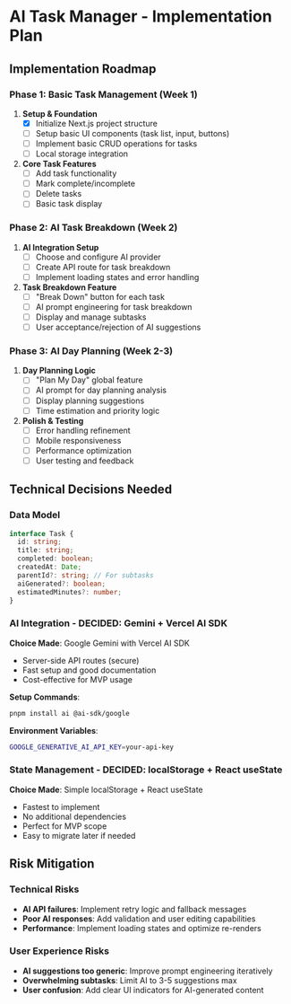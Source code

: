 # AI Task Manager - Implementation Plan

## Implementation Roadmap

### Phase 1: Basic Task Management (Week 1)
1. **Setup & Foundation**
   - [x] Initialize Next.js project structure
   - [ ] Setup basic UI components (task list, input, buttons)
   - [ ] Implement basic CRUD operations for tasks
   - [ ] Local storage integration

2. **Core Task Features**
   - [ ] Add task functionality
   - [ ] Mark complete/incomplete
   - [ ] Delete tasks
   - [ ] Basic task display

### Phase 2: AI Task Breakdown (Week 2)
1. **AI Integration Setup**
   - [ ] Choose and configure AI provider
   - [ ] Create API route for task breakdown
   - [ ] Implement loading states and error handling

2. **Task Breakdown Feature**
   - [ ] "Break Down" button for each task
   - [ ] AI prompt engineering for task breakdown
   - [ ] Display and manage subtasks
   - [ ] User acceptance/rejection of AI suggestions

### Phase 3: AI Day Planning (Week 2-3)
1. **Day Planning Logic**
   - [ ] "Plan My Day" global feature
   - [ ] AI prompt for day planning analysis
   - [ ] Display planning suggestions
   - [ ] Time estimation and priority logic

2. **Polish & Testing**
   - [ ] Error handling refinement
   - [ ] Mobile responsiveness
   - [ ] Performance optimization
   - [ ] User testing and feedback

## Technical Decisions Needed

### Data Model
```typescript
interface Task {
  id: string;
  title: string;
  completed: boolean;
  createdAt: Date;
  parentId?: string; // For subtasks
  aiGenerated?: boolean;
  estimatedMinutes?: number;
}
```

### AI Integration - DECIDED: Gemini + Vercel AI SDK
**Choice Made**: Google Gemini with Vercel AI SDK
- Server-side API routes (secure)
- Fast setup and good documentation
- Cost-effective for MVP usage

**Setup Commands**:
```bash
pnpm install ai @ai-sdk/google
```

**Environment Variables**:
```bash
GOOGLE_GENERATIVE_AI_API_KEY=your-api-key
```

### State Management - DECIDED: localStorage + React useState
**Choice Made**: Simple localStorage + React useState
- Fastest to implement
- No additional dependencies
- Perfect for MVP scope
- Easy to migrate later if needed

## Risk Mitigation

### Technical Risks
- **AI API failures**: Implement retry logic and fallback messages
- **Poor AI responses**: Add validation and user editing capabilities
- **Performance**: Implement loading states and optimize re-renders

### User Experience Risks
- **AI suggestions too generic**: Improve prompt engineering iteratively
- **Overwhelming subtasks**: Limit AI to 3-5 suggestions max
- **User confusion**: Add clear UI indicators for AI-generated content